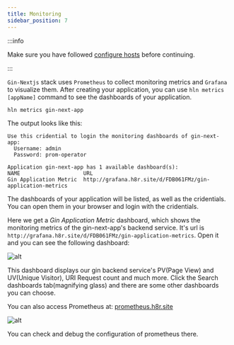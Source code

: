 ```yaml
---
title: Monitoring
sidebar_position: 7
---
```


:::info

Make sure you have followed [configure hosts](/docs/tutorials/gin_nextjs/create_application#configure-hosts) before continuing.

:::

`Gin-Nextjs` stack uses `Prometheus` to collect monitoring metrics and `Grafana` to visualize them. After creating your application, you can use `hln metrics [appName]` command to see the dashboards of your application.

```shell
hln metrics gin-next-app
```

The output looks like this:

```
Use this cridential to login the monitoring dashboards of gin-next-app:
  Username: admin
  Password: prom-operator

Application gin-next-app has 1 available dashboard(s):
NAME                    URL
Gin Application Metric  http://grafana.h8r.site/d/FDB061FMz/gin-application-metrics
```

The dashboards of your application will be listed, as well as the cridentials. You can open them in your browser and login with the cridentials.

Here we get a *Gin Application Metric* dashboard, which shows the monitoring metrics of the gin-next-app's backend service. It's url is `http://grafana.h8r.site/d/FDB061FMz/gin-application-metrics`. Open it and you can see the following dashboard:


![alt](/img/tutorial/01-gin-next/application-monitoring.png)


This dashboard displays our gin backend service's PV(Page View) and UV(Unique Visitor), URI Request count and much more. Click the Search dashboards tab(magnifying glass) and there are some other dashboards you can choose.

You can also access Prometheus at: [prometheus.h8r.site](http://prometheus.h8r.site)

![alt](/img/tutorial/01-gin-next/prometheus.png)

You can check and debug the configuration of prometheus there.